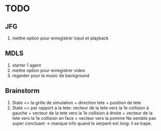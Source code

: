 # TODO

## JFG
1. mettre option pour enregistrer input et playback

## MDLS
1. starter 1 agent
2. mettre option pour enregistrer video
3. regarder pour la music de background

## Brainstorm
1. State == la grille de simulation + direction tete + position de tete
2. State == par rapport a la tete:
              vecteur de la tete vers la 1e collision à gauche +
              vecteur de la tete vers la 1e collision à droite +
              vecteur de la tete vers la 1e collision en face +
              vecteur vers la pomme
    Ne semble pas super concluant -> manque info quand le serpent est long: il se trape.

